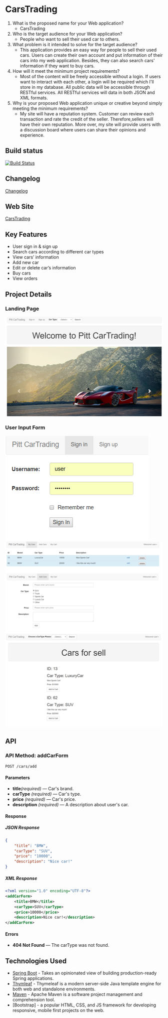 # CarsTrading

1. What is the proposed name for your Web application?
    - CarsTrading
2. Who is the target audience for your Web application?
    - People who want to sell their used car to others.
3. What problem is it intended to solve for the target audience?
    - This application provides an easy way for people to sell their used cars. Users can create their own account and put information of their cars into my web application. Besides, they can also search cars' information if they want to buy cars.
4. How will it meet the minimum project requirements?
    - Most of the content will be freely accessible without a login. If users want to interact with each other, a login will be required which I'll store in my database. All public data will be accessible through RESTful services. All RESTful services will data in both JSON and XML formats.
5. Why is your proposed Web application unique or creative beyond simply meeting the minimum requirements?
    - My site will have a reputation system. Customer can review each transaction and rate the credit of the seller. Therefore,sellers will have their own reputation. More over, my site will provide users with a discussion board where users can share their opinions and experience.
    
## Build status

[![Build Status](https://travis-ci.org/jim37/full-stack-web-jim37.svg?branch=master)](https://travis-ci.org/jim37/full-stack-web-jim37)

## Changelog

[Changelog](CHANGELOG.md)

## Web Site

[CarsTrading](https://intense-beach-76008.herokuapp.com/)

## Key Features

 * User sign in & sign up
 * Search cars according to different car types
 * View cars’ information
 * Add new car
 * Edit or delete car’s information
 * Buy cars
 * View orders


## Project Details

### Landing Page

 ![](https://raw.githubusercontent.com/jim37/full-stack-web-jim37/master/landing.jpg)

### User Input Form

 ![](https://raw.githubusercontent.com/jim37/full-stack-web-jim37/master/Signin.jpg)
 ![](https://raw.githubusercontent.com/jim37/full-stack-web-jim37/master/cars%20page.jpg)
 ![](https://raw.githubusercontent.com/jim37/full-stack-web-jim37/master/Add%20Car.jpg)
 ![](https://raw.githubusercontent.com/jim37/full-stack-web-jim37/master/Search.jpg)

## API

### API Method: addCarForm

    POST /cars/add

#### Parameters

- **title**_(required)_ — Car's brand.
- **carType** _(required)_ — Car's type.
- **price** _(required)_ — Car's price.
- **description** _(required)_ — A description about user's car.

#### Response

##### JSON Response

```json
{
    "title": "BMW",
    "carType": "SUV",
    "price": "10000",
    "description": "Nice car!"
}
```

##### XML Response

```xml
<?xml version="1.0" encoding="UTF-8"?>
<addCarForm>
    <title>BMW</title>
    <carType>SUV</carType>
    <price>10000</price>
    <description>Nice car!</description>
</addCarForm>
```

#### Errors

- **404 Not Found** — The carType was not found.


## Technologies Used

- [Spring Boot](https://projects.spring.io/spring-boot/) - Takes an opinionated view of building production-ready Spring applications.
- [Thymleaf](http://www.thymeleaf.org/) - Thymeleaf is a modern server-side Java template engine for both web and standalone environments.
- [Maven](https://maven.apache.org/) - Apache Maven is a software project management and comprehension tool.
- [Bootstrap] - a popular HTML, CSS, and JS framework for developing responsive, mobile first projects on the web.
